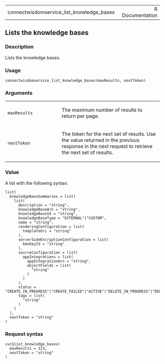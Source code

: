 <table style="width: 100%;">
<tbody>
<tr class="odd">
<td>connectwisdomservice_list_knowledge_bases</td>
<td style="text-align: right;">R Documentation</td>
</tr>
</tbody>
</table>

## Lists the knowledge bases

### Description

Lists the knowledge bases.

### Usage

    connectwisdomservice_list_knowledge_bases(maxResults, nextToken)

### Arguments

<table>
<colgroup>
<col style="width: 35%" />
<col style="width: 65%" />
</colgroup>
<tbody>
<tr class="odd">
<td><code
id="connectwisdomservice_list_knowledge_bases_:_maxResults">maxResults</code></td>
<td><p>The maximum number of results to return per page.</p></td>
</tr>
<tr class="even">
<td><code
id="connectwisdomservice_list_knowledge_bases_:_nextToken">nextToken</code></td>
<td><p>The token for the next set of results. Use the value returned in
the previous response in the next request to retrieve the next set of
results.</p></td>
</tr>
</tbody>
</table>

### Value

A list with the following syntax:

    list(
      knowledgeBaseSummaries = list(
        list(
          description = "string",
          knowledgeBaseArn = "string",
          knowledgeBaseId = "string",
          knowledgeBaseType = "EXTERNAL"|"CUSTOM",
          name = "string",
          renderingConfiguration = list(
            templateUri = "string"
          ),
          serverSideEncryptionConfiguration = list(
            kmsKeyId = "string"
          ),
          sourceConfiguration = list(
            appIntegrations = list(
              appIntegrationArn = "string",
              objectFields = list(
                "string"
              )
            )
          ),
          status = "CREATE_IN_PROGRESS"|"CREATE_FAILED"|"ACTIVE"|"DELETE_IN_PROGRESS"|"DELETE_FAILED"|"DELETED",
          tags = list(
            "string"
          )
        )
      ),
      nextToken = "string"
    )

### Request syntax

    svc$list_knowledge_bases(
      maxResults = 123,
      nextToken = "string"
    )

